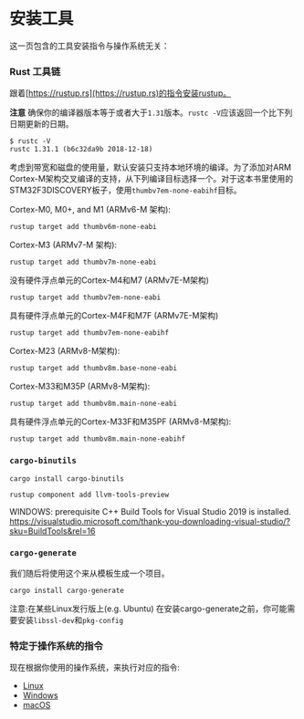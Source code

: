 # 安装工具
这一页包含的工具安装指令与操作系统无关：

### Rust 工具链
跟着[https://rustup.rs](https://rustup.rs)的指令安装rustup。

**注意** 确保你的编译器版本等于或者大于`1.31`版本。`rustc -V`应该返回一个比下列日期更新的日期。

``` text
$ rustc -V
rustc 1.31.1 (b6c32da9b 2018-12-18)
```
考虑到带宽和磁盘的使用量，默认安装只支持本地环境的编译。为了添加对ARM Cortex-M架构交叉编译的支持，从下列编译目标选择一个。对于这本书里使用的STM32F3DISCOVERY板子，使用`thumbv7em-none-eabihf`目标。

Cortex-M0, M0+, and M1 (ARMv6-M 架构):
``` console
rustup target add thumbv6m-none-eabi
```

Cortex-M3 (ARMv7-M 架构):
``` console
rustup target add thumbv7m-none-eabi
```

没有硬件浮点单元的Cortex-M4和M7 (ARMv7E-M架构)
``` console
rustup target add thumbv7em-none-eabi
```

具有硬件浮点单元的Cortex-M4F和M7F (ARMv7E-M架构)
``` console
rustup target add thumbv7em-none-eabihf
```

Cortex-M23 (ARMv8-M架构):
``` console
rustup target add thumbv8m.base-none-eabi
```

Cortex-M33和M35P (ARMv8-M架构):
``` console
rustup target add thumbv8m.main-none-eabi
```

具有硬件浮点单元的Cortex-M33F和M35PF (ARMv8-M架构):
``` console
rustup target add thumbv8m.main-none-eabihf
```


### `cargo-binutils`

``` text
cargo install cargo-binutils

rustup component add llvm-tools-preview
```
WINDOWS: prerequisite C++ Build Tools for Visual Studio 2019 is installed. https://visualstudio.microsoft.com/thank-you-downloading-visual-studio/?sku=BuildTools&rel=16 
### `cargo-generate`
我们随后将使用这个来从模板生成一个项目。

``` console
cargo install cargo-generate
```
注意:在某些Linux发行版上(e.g. Ubuntu) 在安装cargo-generate之前，你可能需要安装`libssl-dev`和`pkg-config`

### 特定于操作系统的指令

现在根据你使用的操作系统，来执行对应的指令:

- [Linux](install/linux.md)
- [Windows](install/windows.md)
- [macOS](install/macos.md)
